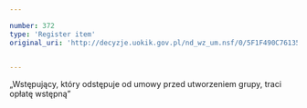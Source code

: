 ```yaml
---

number: 372
type: 'Register item'
original_uri: 'http://decyzje.uokik.gov.pl/nd_wz_um.nsf/0/5F1F490C76135CE1C12572DD00329520?OpenDocument'


---
```


„Wstępujący, który odstępuje od umowy przed utworzeniem grupy, traci opłatę wstępną”
